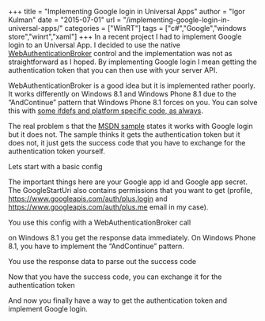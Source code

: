 +++
title = "Implementing Google login in Universal Apps"
author = "Igor Kulman"
date = "2015-07-01"
url = "/implementing-google-login-in-universal-apps/"
categories = ["WinRT"]
tags = ["c#","Google","windows store","winrt","xaml"]
+++
In a recent project I had to implement Google login to an Universal App. I decided to use the native [WebAuthenticationBroker][1] control and the implementation was not as straightforward as I hoped. By implementing Google login I mean getting the authentication token that you can then use with your server API.

WebAuthenticationBroker is a good idea but it is implemented rather poorly. It works differently on Windows 8.1 and Windows Phone 8.1 due to the &#8220;AndContinue&#8221; pattern that Windows Phone 8.1 forces on you. You can solve this with [some ifdefs and platform specific code, as always][2].

The real problem s that the [MSDN sample][3] states it works with Google login but it does not. The sample thinks it gets the authentication token but it does not, it just gets the success code that you have to exchange for the authentication token yourself. 

<!--more-->

Lets start with a basic config

<div data-gist="65a406f7f3cff48be3c5" data-file="config.cs"></div>

The important things here are your Google app id and Google app secret. The GoogleStartUri also contains permissions that you want to get (profile, https://www.googleapis.com/auth/plus.login and https://www.googleapis.com/auth/plus.me email in my case).

You use this config with a WebAuthenticationBroker call

<div data-gist="65a406f7f3cff48be3c5" data-file="login.cs"></div>

on Windows 8.1 you get the response data immediately. On Windows Phone 8.1, you have to implement the &#8220;AndContinue&#8221; pattern. 

You use the response data to parse out the success code

<div data-gist="65a406f7f3cff48be3c5" data-file="GetGoogleSuccessCode.cs"></div>

Now that you have the success code, you can exchange it for the authentication token

And now you finally have a way to get the authentication token and implement Google login.

<div data-gist="65a406f7f3cff48be3c5" data-file="GetToken.cs"></div>

 [1]: https://msdn.microsoft.com/en-us/library/windows.security.authentication.web.webauthenticationbroker.aspx
 [2]: http://blog.kulman.sk/why-universal-apps-as-not-as-universal-as-you-may-think/
 [3]: https://code.msdn.microsoft.com/windowsapps/Web-Authentication-d0485122
